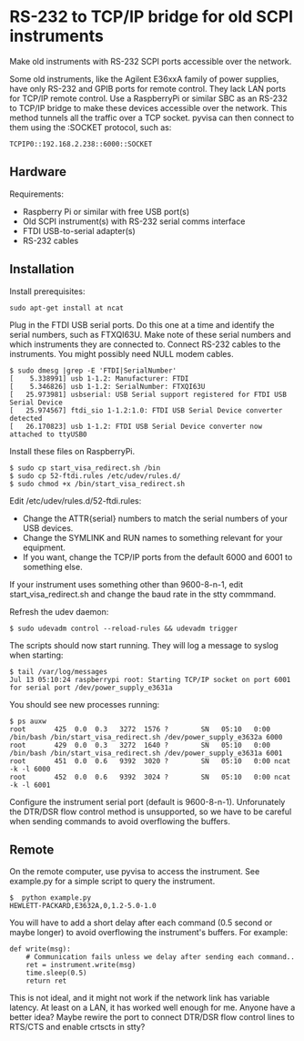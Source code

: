 # RS-232 to TCP/IP bridge for old SCPI instruments

Make old instruments with RS-232 SCPI ports accessible over the network.      

Some old instruments, like the Agilent E36xxA family of power supplies, have only RS-232 and GPIB ports for remote control. 
They lack LAN ports for TCP/IP remote control. Use a RaspberryPi or similar SBC as an RS-232 to TCP/IP bridge to make these 
devices accessible over the network.  This method tunnels all the traffic over a TCP socket. pyvisa can then connect to them using 
the :SOCKET protocol, such as:
                                                                                
```                                                                             
TCPIP0::192.168.2.238::6000::SOCKET                                             
```                                                                             
                                                                                
## Hardware                                                                     
                                                                                
Requirements:                                                                   
                                                                                
- Raspberry Pi or similar with free USB port(s)                                 
- Old SCPI instrument(s) with RS-232 serial comms interface               
- FTDI USB-to-serial adapter(s)                                              
- RS-232 cables                                                  
                                                                                
## Installation                                                                 

Install prerequisites:

```
sudo apt-get install at ncat
```
 
Plug in the FTDI USB serial ports. Do this one at a time and identify the serial numbers, such as FTXQI63U. 
Make note of these serial numbers and which instruments they are connected to. Connect RS-232 cables to the instruments. 
You might possibly need NULL modem cables.

```
$ sudo dmesg |grep -E 'FTDI|SerialNumber'
[    5.338991] usb 1-1.2: Manufacturer: FTDI
[    5.346826] usb 1-1.2: SerialNumber: FTXQI63U
[   25.973981] usbserial: USB Serial support registered for FTDI USB Serial Device
[   25.974567] ftdi_sio 1-1.2:1.0: FTDI USB Serial Device converter detected
[   26.170823] usb 1-1.2: FTDI USB Serial Device converter now attached to ttyUSB0
```

Install these files on RaspberryPi.                                                    
                                                                                
```                                                                             
$ sudo cp start_visa_redirect.sh /bin  
$ sudo cp 52-ftdi.rules /etc/udev/rules.d/   
$ sudo chmod +x /bin/start_visa_redirect.sh                                                                                                                                                                                                                                                 
```    

Edit /etc/udev/rules.d/52-ftdi.rules:
- Change the ATTR{serial} numbers to match the serial numbers of your USB devices. 
- Change the SYMLINK and RUN names to something relevant for your equipment. 
- If you want, change the TCP/IP ports from the default 6000 and 6001 to something else.

If your instrument uses something other than 9600-8-n-1, edit start_visa_redirect.sh and change the baud rate in the stty commmand.

Refresh the udev daemon:

```
$ sudo udevadm control --reload-rules && udevadm trigger
```

The scripts should now start running.  They will log a message to syslog when starting:

```
$ tail /var/log/messages
Jul 13 05:10:24 raspberrypi root: Starting TCP/IP socket on port 6001 for serial port /dev/power_supply_e3631a
```

You should see new processes running:

```
$ ps auxw
root       425  0.0  0.3   3272  1576 ?        SN   05:10   0:00 /bin/bash /bin/start_visa_redirect.sh /dev/power_supply_e3632a 6000
root       429  0.0  0.3   3272  1640 ?        SN   05:10   0:00 /bin/bash /bin/start_visa_redirect.sh /dev/power_supply_e3631a 6001
root       451  0.0  0.6   9392  3020 ?        SN   05:10   0:00 ncat -k -l 6000
root       452  0.0  0.6   9392  3024 ?        SN   05:10   0:00 ncat -k -l 6001
```

Configure the instrument serial port (default is 9600-8-n-1).  Unforunately the DTR/DSR flow control method is unsupported, so we have to be careful when 
sending commands to avoid overflowing the buffers.

## Remote

On the remote computer, use pyvisa to access the instrument.  See example.py for a simple script to query the instrument.

```
$  python example.py
HEWLETT-PACKARD,E3632A,0,1.2-5.0-1.0
```
      
You will have to add a short delay after each command (0.5 second or maybe longer) to avoid overflowing the instrument's buffers. For example:

```
def write(msg):                                                       
    # Communication fails unless we delay after sending each command..      
    ret = instrument.write(msg)                                                
    time.sleep(0.5)                                                         
    return ret    
```

This is not ideal, and it might not work if the network link has variable latency. At least on a LAN, it has worked well enough for me.
Anyone have a better idea?  Maybe rewire the port to connect DTR/DSR flow control lines to RTS/CTS and enable crtscts in stty?

